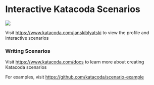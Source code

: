 # Interactive Katacoda Scenarios

[![](http://shields.katacoda.com/katacoda/janskiblyatski/count.svg)](https://www.katacoda.com/janskiblyatski "Get your profile on Katacoda.com")

Visit https://www.katacoda.com/janskiblyatski to view the profile and interactive scenarios

### Writing Scenarios
Visit https://www.katacoda.com/docs to learn more about creating Katacoda scenarios

For examples, visit https://github.com/katacoda/scenario-example

